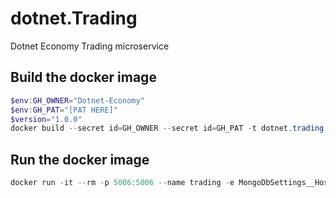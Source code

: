 # dotnet.Trading

Dotnet Economy Trading microservice

## Build the docker image

```powershell
$env:GH_OWNER="Dotnet-Economy"
$env:GH_PAT="[PAT HERE]"
$version="1.0.0"
docker build --secret id=GH_OWNER --secret id=GH_PAT -t dotnet.trading:$version .
```

## Run the docker image

```powershell
docker run -it --rm -p 5006:5006 --name trading -e MongoDbSettings__Host=mongo -e RabbitMQSettings__Host=rabbitmq --network dotnetinfra_default dotnet.trading:$version
```
